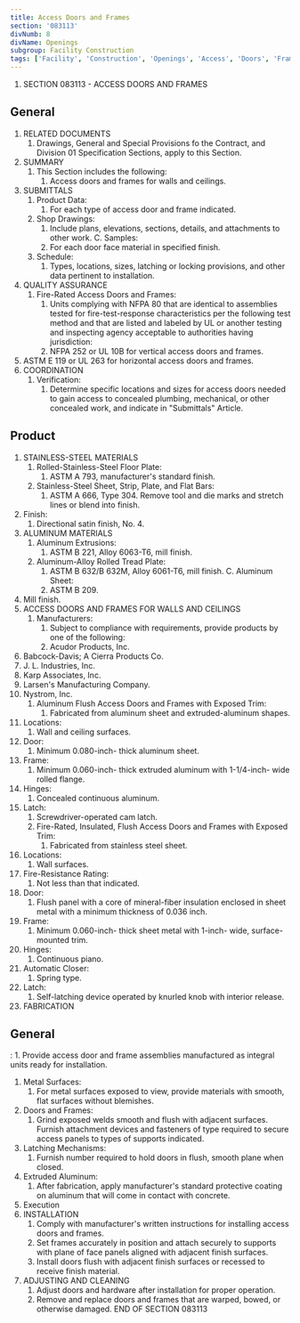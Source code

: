 ```yaml
---
title: Access Doors and Frames
section: '083113'
divNumb: 8
divName: Openings
subgroup: Facility Construction
tags: ['Facility', 'Construction', 'Openings', 'Access', 'Doors', 'Frames']
---
```


   1. SECTION 083113 - ACCESS DOORS AND FRAMES

## General

1. RELATED DOCUMENTS
   1. Drawings, General and Special Provisions fo the Contract, and Division 01 Specification
Sections, apply to this Section.
2. SUMMARY
   1. This Section includes the following:
      1. Access doors and frames for walls and ceilings.
3. SUBMITTALS
   1. Product Data:
      1. For each type of access door and frame indicated.
   1. Shop Drawings:
      1. Include plans, elevations, sections, details, and attachments to other work. C. Samples:
      1. For each door face material in specified finish.
   1. Schedule:
      1. Types, locations, sizes, latching or locking provisions, and other data pertinent to installation.
4. QUALITY ASSURANCE
   1. Fire-Rated Access Doors and Frames:
      1. Units complying with NFPA 80 that are identical to assemblies tested for fire-test-response characteristics per the following test method and that are listed and labeled by UL or another testing and inspecting agency acceptable to authorities having jurisdiction:
      1. NFPA 252 or UL 10B for vertical access doors and frames.
2. ASTM E 119 or UL 263 for horizontal access doors and frames.
5. COORDINATION
   1. Verification:
      1. Determine specific locations and sizes for access doors needed to gain access to concealed plumbing, mechanical, or other concealed work, and indicate in "Submittals" Article.

## Product

1. STAINLESS-STEEL MATERIALS
   1. Rolled-Stainless-Steel Floor Plate:
      1. ASTM A 793, manufacturer's standard finish.
   1. Stainless-Steel Sheet, Strip, Plate, and Flat Bars:
      1. ASTM A 666, Type 304. Remove tool and die marks and stretch lines or blend into finish.
1. Finish:
      1. Directional satin finish, No. 4.
2. ALUMINUM MATERIALS
   1. Aluminum Extrusions:
      1. ASTM B 221, Alloy 6063-T6, mill finish.
   1. Aluminum-Alloy Rolled Tread Plate:
      1. ASTM B 632/B 632M, Alloy 6061-T6, mill finish. C. Aluminum Sheet:
      1. ASTM B 209.
1. Mill finish.
3. ACCESS DOORS AND FRAMES FOR WALLS AND CEILINGS
   1. Manufacturers:
      1. Subject to compliance with requirements, provide products by one of the following:
      1. Acudor Products, Inc.
2. Babcock-Davis; A Cierra Products Co.
3. J. L. Industries, Inc.
4. Karp Associates, Inc.
5. Larsen's Manufacturing Company.
6. Nystrom, Inc.
   1. Aluminum Flush Access Doors and Frames with Exposed Trim:
      1. Fabricated from aluminum sheet and extruded-aluminum shapes.
1. Locations:
      1. Wall and ceiling surfaces.
2. Door:
      1. Minimum 0.080-inch- thick aluminum sheet.
3. Frame:
      1. Minimum 0.060-inch- thick extruded aluminum with 1-1/4-inch- wide rolled flange.
4. Hinges:
      1. Concealed continuous aluminum.
5. Latch:
      1. Screwdriver-operated cam latch.
   1. Fire-Rated, Insulated, Flush Access Doors and Frames with Exposed Trim:
      1. Fabricated from stainless steel sheet.
1. Locations:
      1. Wall surfaces.
2. Fire-Resistance Rating:
      1. Not less than that indicated.
3. Door:
      1. Flush panel with a core of mineral-fiber insulation enclosed in sheet metal with a minimum thickness of 0.036 inch.
4. Frame:
      1. Minimum 0.060-inch- thick sheet metal with 1-inch- wide, surface-mounted trim.
5. Hinges:
      1. Continuous piano.
6. Automatic Closer:
      1. Spring type.
7. Latch:
      1. Self-latching device operated by knurled knob with interior release.
4. FABRICATION

## General

:
      1. Provide access door and frame assemblies manufactured as integral units ready for installation.
   1. Metal Surfaces:
      1. For metal surfaces exposed to view, provide materials with smooth, flat surfaces without blemishes.
   1. Doors and Frames:
      1. Grind exposed welds smooth and flush with adjacent surfaces. Furnish attachment devices and fasteners of type required to secure access panels to types of supports indicated.
   1. Latching Mechanisms:
      1. Furnish number required to hold doors in flush, smooth plane when closed.
   1. Extruded Aluminum:
      1. After fabrication, apply manufacturer's standard protective coating on aluminum that will come in contact with concrete.
   1. Execution
1. INSTALLATION
   1. Comply with manufacturer's written instructions for installing access doors and frames.
   1. Set frames accurately in position and attach securely to supports with plane of face panels aligned with adjacent finish surfaces.
   1. Install doors flush with adjacent finish surfaces or recessed to receive finish material.
2. ADJUSTING AND CLEANING
   1. Adjust doors and hardware after installation for proper operation.
   1. Remove and replace doors and frames that are warped, bowed, or otherwise damaged. END OF SECTION 083113
